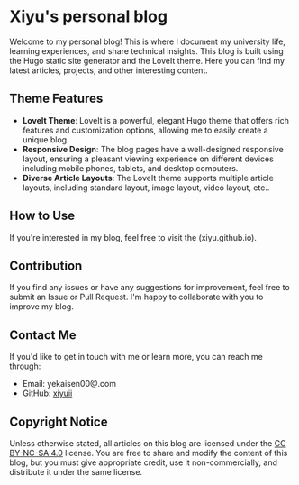 # Xiyu's personal blog

Welcome to my personal blog! This is where I document my university life, learning experiences, and share technical insights. This blog is built using the Hugo static site generator and the LoveIt theme. Here you can find my latest articles, projects, and other interesting content.

## Theme Features

- **LoveIt Theme**: LoveIt is a powerful, elegant Hugo theme that offers rich features and customization options, allowing me to easily create a unique blog.
- **Responsive Design**: The blog pages have a well-designed responsive layout, ensuring a pleasant viewing experience on different devices including mobile phones, tablets, and desktop computers.
- **Diverse Article Layouts**: The LoveIt theme supports multiple article layouts, including standard layout, image layout, video layout, etc..

## How to Use

If you're interested in my blog, feel free to visit the (xiyu.github.io).

## Contribution

If you find any issues or have any suggestions for improvement, feel free to submit an Issue or Pull Request. I'm happy to collaborate with you to improve my blog.

## Contact Me

If you'd like to get in touch with me or learn more, you can reach me through:

- Email: yekaisen00@.com
- GitHub: [xiyuii](https://github.com/xiyuii)

## Copyright Notice

Unless otherwise stated, all articles on this blog are licensed under the [CC BY-NC-SA 4.0](https://creativecommons.org/licenses/by-nc-sa/4.0/) license. You are free to share and modify the content of this blog, but you must give appropriate credit, use it non-commercially, and distribute it under the same license.
